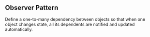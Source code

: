 ## Observer Pattern

Define a one-to-many dependency between objects so that when one object changes state, all its dependents are notified and updated automatically.
